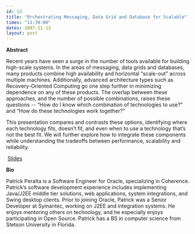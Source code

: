 ```yaml
---
id: 13
title: "Orchestrating Messaging, Data Grid and Database for Scalable"
times: "11:30:00"
dates: 2007-11-13
layout: post
---
```

 **Abstract**  

Recent years have seen a surge in the number of tools available for building high-scale systems. In the areas of messaging, data grids and databases, many products combine high availability and horizontal “scale-out” across multiple machines. Additionally, advanced architecture types such as Recovery-Oriented Computing go one step further in minimizing dependence on any of these products. The overlap between these approaches, and the number of possible combinations, raises these questions -- “How do I know which combination of technologies to use?” and “How do these technologies work together?”

This presentation compares and contrasts these options, identifying where each technology fits, doesn’t fit, and even when to use a technology that’s not the best fit. We will further explore how to integrate these components while understanding the tradeoffs between performance, scalability and reliability.

&nbsp;[Slides](downloads/Orchestrating.pdf)

**Bio**  
  
Patrick Peralta is a Software Engineer for Oracle, specializing in Coherence. Patrick’s software development experience includes implementing Java/J2EE middle tier solutions, web applications, system integrations, and Swing desktop clients. Prior to joining Oracle, Patrick was a Senior Developer at Symantec, working on J2EE and integration systems. He enjoys mentoring others on technology, and he especially enjoys participating in Open Source. Patrick has a BS in computer science from Stetson University in Florida.
